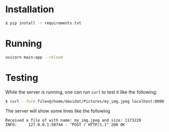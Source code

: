 # Installation

```bash
$ pip install -r requirements.txt
```

# Running

```bash
uvicorn main:app --reload
```

# Testing
While the server is running, one can run `curl` to test it like the following:

```bash
$ curl --form file=@/home/davidat/Pictures/my_img.jpeg localhost:8000
```

The server will show some lines like the following

```
Received a file of with name: my_img.jpeg and size: 1173220
INFO:     127.0.0.1:50744 - "POST / HTTP/1.1" 200 OK
```
